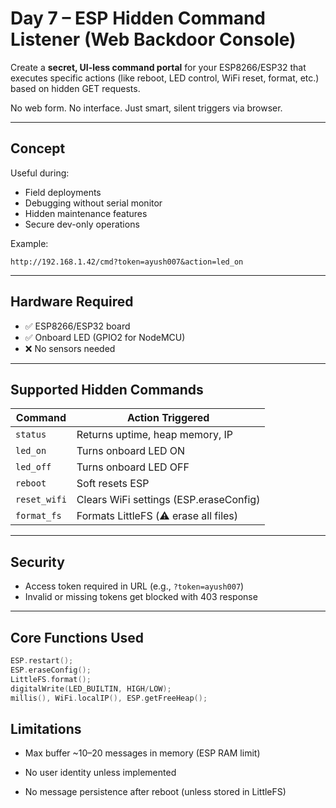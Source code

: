 #  Day 7 – ESP Hidden Command Listener (Web Backdoor Console)

Create a **secret, UI-less command portal** for your ESP8266/ESP32 that executes specific actions (like reboot, LED control, WiFi reset, format, etc.) based on hidden GET requests.

No web form. No interface. Just smart, silent triggers via browser.

---

##  Concept

Useful during:
- Field deployments
- Debugging without serial monitor
- Hidden maintenance features
- Secure dev-only operations

Example:
```
http://192.168.1.42/cmd?token=ayush007&action=led_on

```

---

##  Hardware Required

- ✅ ESP8266/ESP32 board
- ✅ Onboard LED (GPIO2 for NodeMCU)
- ❌ No sensors needed

---

##  Supported Hidden Commands

| Command      | Action Triggered                          |
|--------------|-------------------------------------------|
| `status`     | Returns uptime, heap memory, IP           |
| `led_on`     | Turns onboard LED ON                      |
| `led_off`    | Turns onboard LED OFF                     |
| `reboot`     | Soft resets ESP                           |
| `reset_wifi` | Clears WiFi settings (ESP.eraseConfig)    |
| `format_fs`  | Formats LittleFS (⚠️ erase all files)      |

---

##  Security

- Access token required in URL (e.g., `?token=ayush007`)
- Invalid or missing tokens get blocked with 403 response


---

##  Core Functions Used

```cpp
ESP.restart();
ESP.eraseConfig();
LittleFS.format();
digitalWrite(LED_BUILTIN, HIGH/LOW);
millis(), WiFi.localIP(), ESP.getFreeHeap();
```

## Limitations
- Max buffer ~10–20 messages in memory (ESP RAM limit)

- No user identity unless implemented

- No message persistence after reboot (unless stored in LittleFS)
